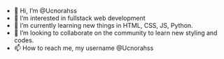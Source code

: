 - 👋 Hi, I’m @Ucnorahss
- 👀 I’m interested in fullstack web development
- 🌱 I’m currently learning new things in HTML, CSS, JS, Python.
- 💞️ I’m looking to collaborate on the community to learn new styling and codes.
- 📫 How to reach me, my username @Ucnorahss

<!---
Ucnorahss/Ucnorahss is a ✨ special ✨ repository because its `README.md` (this file) appears on your GitHub profile.
You can click the Preview link to take a look at your changes.
--->
